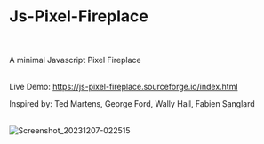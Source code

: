 # Js-Pixel-Fireplace<br><br>
A minimal Javascript Pixel Fireplace<br><br>

Live Demo: https://js-pixel-fireplace.sourceforge.io/index.html

Inspired by: Ted Martens, George Ford, Wally Hall, Fabien Sanglard<br><br>

![Screenshot_20231207-022515](https://github.com/lexterror/Js-Pixel-Fireplace/assets/16135535/d797af5d-1490-4709-82e0-bb76dca7bc58)
